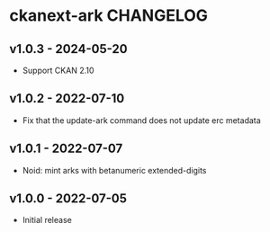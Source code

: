 # ckanext-ark CHANGELOG


## v1.0.3 - 2024-05-20

- Support CKAN 2.10

## v1.0.2 - 2022-07-10

- Fix that the update-ark command does not update erc metadata

## v1.0.1 - 2022-07-07

- Noid: mint arks with betanumeric extended-digits

## v1.0.0 - 2022-07-05

- Initial release
